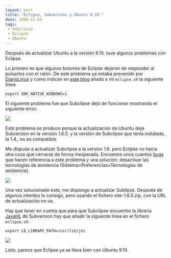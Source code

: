 ```yaml
---
layout: post
title: "Eclipse, Subversion y Ubuntu 9.10."
date: 2009-11-24
tags:
 - Subclipse
 - Eclipse
 - Ubuntu
---
```


Después de actualizar Ubuntu a la versión 9.10. tuve algunos problemas con Eclipse.

Lo primero es que algunos botones de Eclipse dejaron de responder al pulsarlos con el ratón. De este problema ya estaba prevenido por 
[DiarioLinux](http://diariolinux.com/2009/11/18/eclipse-ventanas-grises-y-la-gran-comunidad/) y como indican en 
[este blog](http://www.norio.be/blog/2009/10/problems-eclipse-buttons-ubuntu-910) añado a mi `eclipse.sh` la siguiente línea:

	export GDK_NATIVE_WINDOWS=1

El siguiente problema fue que Subclipse dejó de funcionar mostrando el siguiente error:

[![](http://dl.dropbox.com/u/302696/blog_files/eclipse_ubuntu_9_10/unable_load_svn_client.png)](http://dl.dropbox.com/u/302696/blog_files/eclipse_ubuntu_9_10/unable_load_svn_client.png)

Este problema se produce porque la actualización de Ubuntu deja Subversion en la versión 1.6.5. y la versión de Subclipse que tenía instalada, la 1.4., no es compatible. 

Me dispuse a actualizar Subclipse a la versión 1.6. pero Eclipse no hacía otra cosa que cerrarse de forma inesperada. Encuentro unos cuantos [bugs](https://bugs.launchpad.net/ubuntu/+source/openjdk-6/+bug/445009) que hacen referencia a este problema y una solución: desactivar las tecnologías de asistencia (Sistema>Preferencias>Tecnologías de asistencia).

[![](http://dl.dropbox.com/u/302696/blog_files/eclipse_ubuntu_9_10/tecnologias_asistencia.png)](http://dl.dropbox.com/u/302696/blog_files/eclipse_ubuntu_9_10/tecnologias_asistencia.png)

Una vez solucionado esto, me dispongo a actualizar Sublipse. Después de algunos intentos lo consigo, pero usando el fichero 
site-1.6.5.zip, con la URL de actualización no va.

Hay que tener en cuenta que para que Subclipse encuentre la librería [JavaHL](http://subclipse.tigris.org/wiki/JavaHL) de Subversion hay que añadir la siguiente línea en el fichero `eclipse.sh`:

	export LD_LIBRARY_PATH=/usr/lib/jni

[![](http://dl.dropbox.com/u/302696/blog_files/eclipse_ubuntu_9_10/preferences_svn.png)](http://dl.dropbox.com/u/302696/blog_files/eclipse_ubuntu_9_10/preferences_svn.png)

Listo, parece que Eclipse ya se lleva bien con Ubuntu 9.10.
